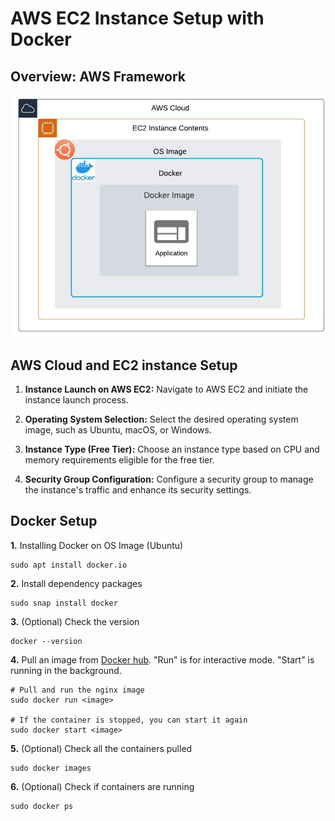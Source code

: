 # AWS EC2 Instance Setup with Docker

## Overview: AWS Framework

<p align="center">
  <img src="https://raw.githubusercontent.com/camillekokoko/AWS_EC2_Docker/main/AWS_framework.jpeg" alt="AWS Framework" width="500">
</p>

## AWS Cloud and EC2 instance Setup
1. **Instance Launch on AWS EC2:**
   Navigate to AWS EC2 and initiate the instance launch process.

2. **Operating System Selection:**
   Select the desired operating system image, such as Ubuntu, macOS, or Windows.

3. **Instance Type (Free Tier):**
   Choose an instance type based on CPU and memory requirements eligible for the free tier.

4. **Security Group Configuration:**
   Configure a security group to manage the instance's traffic and enhance its security settings.


## Docker Setup

**1.** Installing Docker on OS Image (Ubuntu)
```
sudo apt install docker.io
```

**2.** Install dependency packages 
```
sudo snap install docker
```

**3.** (Optional) Check the version
```
docker --version
```

**4.** Pull an image from [Docker hub](https://hub.docker.com/). "Run" is for interactive mode. "Start" is running in the background.
```
# Pull and run the nginx image
sudo docker run <image>

# If the container is stopped, you can start it again
sudo docker start <image>
```

**5.** (Optional) Check all the containers pulled
```
sudo docker images
```

**6.** (Optional) Check if containers are running
```
sudo docker ps
```
